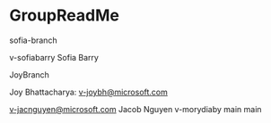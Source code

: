 # GroupReadMe
sofia-branch

v-sofiabarry
Sofia Barry

JoyBranch




Joy Bhattacharya: v-joybh@microsoft.com

v-jacnguyen@microsoft.com Jacob Nguyen
v-morydiaby
main
main
